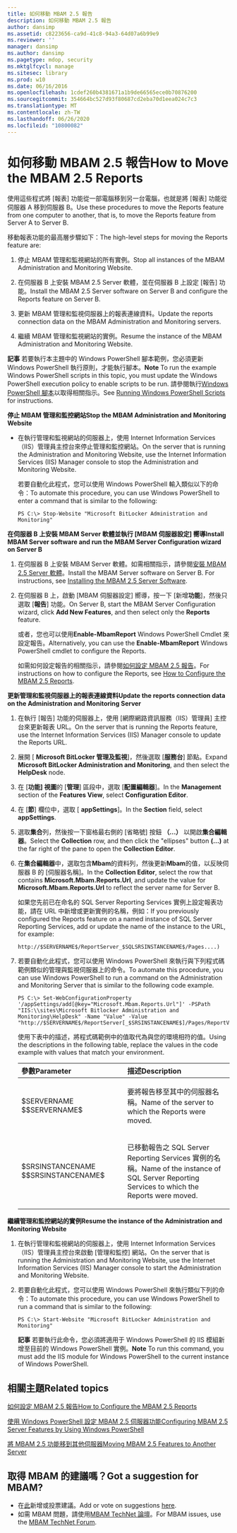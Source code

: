 ```yaml
---
title: 如何移動 MBAM 2.5 報告
description: 如何移動 MBAM 2.5 報告
author: dansimp
ms.assetid: c8223656-ca9d-41c8-94a3-64d07a6b99e9
ms.reviewer: ''
manager: dansimp
ms.author: dansimp
ms.pagetype: mdop, security
ms.mktglfcycl: manage
ms.sitesec: library
ms.prod: w10
ms.date: 06/16/2016
ms.openlocfilehash: 1cdef260b4381671a1b9de66565ece0b70876200
ms.sourcegitcommit: 354664bc527d93f80687cd2eba70d1eea024c7c3
ms.translationtype: MT
ms.contentlocale: zh-TW
ms.lasthandoff: 06/26/2020
ms.locfileid: "10800082"
---
```

# <span data-ttu-id="6e4c3-103">如何移動 MBAM 2.5 報告</span><span class="sxs-lookup"><span data-stu-id="6e4c3-103">How to Move the MBAM 2.5 Reports</span></span>


<span data-ttu-id="6e4c3-104">使用這些程式將 [報表] 功能從一部電腦移到另一台電腦，也就是將 [報表] 功能從伺服器 A 移到伺服器 B。</span><span class="sxs-lookup"><span data-stu-id="6e4c3-104">Use these procedures to move the Reports feature from one computer to another, that is, to move the Reports feature from Server A to Server B.</span></span>

<span data-ttu-id="6e4c3-105">移動報表功能的最高層步驟如下：</span><span class="sxs-lookup"><span data-stu-id="6e4c3-105">The high-level steps for moving the Reports feature are:</span></span>

1.  <span data-ttu-id="6e4c3-106">停止 MBAM 管理和監視網站的所有實例。</span><span class="sxs-lookup"><span data-stu-id="6e4c3-106">Stop all instances of the MBAM Administration and Monitoring Website.</span></span>

2.  <span data-ttu-id="6e4c3-107">在伺服器 B 上安裝 MBAM 2.5 Server 軟體，並在伺服器 B 上設定 [報告] 功能。</span><span class="sxs-lookup"><span data-stu-id="6e4c3-107">Install the MBAM 2.5 Server software on Server B and configure the Reports feature on Server B.</span></span>

3.  <span data-ttu-id="6e4c3-108">更新 MBAM 管理和監視伺服器上的報表連線資料。</span><span class="sxs-lookup"><span data-stu-id="6e4c3-108">Update the reports connection data on the MBAM Administration and Monitoring servers.</span></span>

4.  <span data-ttu-id="6e4c3-109">繼續 MBAM 管理和監視網站的實例。</span><span class="sxs-lookup"><span data-stu-id="6e4c3-109">Resume the instance of the MBAM Administration and Monitoring Website.</span></span>

<span data-ttu-id="6e4c3-110">**記事** 若要執行本主題中的 Windows PowerShell 腳本範例，您必須更新 Windows PowerShell 執行原則，才能執行腳本。</span><span class="sxs-lookup"><span data-stu-id="6e4c3-110">**Note** To run the example Windows PowerShell scripts in this topic, you must update the Windows PowerShell execution policy to enable scripts to be run.</span></span> <span data-ttu-id="6e4c3-111">請參閱執行[Windows PowerShell 腳本](https://technet.microsoft.com/library/ee176949.aspx)以取得相關指示。</span><span class="sxs-lookup"><span data-stu-id="6e4c3-111">See [Running Windows PowerShell Scripts](https://technet.microsoft.com/library/ee176949.aspx) for instructions.</span></span>

 

**<span data-ttu-id="6e4c3-112">停止 MBAM 管理和監控網站</span><span class="sxs-lookup"><span data-stu-id="6e4c3-112">Stop the MBAM Administration and Monitoring Website</span></span>**

-   <span data-ttu-id="6e4c3-113">在執行管理和監視網站的伺服器上，使用 Internet Information Services （IIS）管理員主控台來停止管理和監控網站。</span><span class="sxs-lookup"><span data-stu-id="6e4c3-113">On the server that is running the Administration and Monitoring Website, use the Internet Information Services (IIS) Manager console to stop the Administration and Monitoring Website.</span></span>

    <span data-ttu-id="6e4c3-114">若要自動化此程式，您可以使用 Windows PowerShell 輸入類似以下的命令：</span><span class="sxs-lookup"><span data-stu-id="6e4c3-114">To automate this procedure, you can use Windows PowerShell to enter a command that is similar to the following:</span></span>

    ``` syntax
    PS C:\> Stop-Website "Microsoft BitLocker Administration and Monitoring"
    ```

**<span data-ttu-id="6e4c3-115">在伺服器 B 上安裝 MBAM Server 軟體並執行 [MBAM 伺服器設定] 嚮導</span><span class="sxs-lookup"><span data-stu-id="6e4c3-115">Install MBAM Server software and run the MBAM Server Configuration wizard on Server B</span></span>**

1.  <span data-ttu-id="6e4c3-116">在伺服器 B 上安裝 MBAM Server 軟體。如需相關指示，請參閱[安裝 MBAM 2.5 Server 軟體](installing-the-mbam-25-server-software.md)。</span><span class="sxs-lookup"><span data-stu-id="6e4c3-116">Install the MBAM Server software on Server B. For instructions, see [Installing the MBAM 2.5 Server Software](installing-the-mbam-25-server-software.md).</span></span>

2.  <span data-ttu-id="6e4c3-117">在伺服器 B 上，啟動 [MBAM 伺服器設定] 嚮導，按一下 [新增**功能**]，然後只選取 [**報告**] 功能。</span><span class="sxs-lookup"><span data-stu-id="6e4c3-117">On Server B, start the MBAM Server Configuration wizard, click **Add New Features**, and then select only the **Reports** feature.</span></span>

    <span data-ttu-id="6e4c3-118">或者，您也可以使用**Enable-MbamReport** Windows PowerShell Cmdlet 來設定報告。</span><span class="sxs-lookup"><span data-stu-id="6e4c3-118">Alternatively, you can use the **Enable-MbamReport** Windows PowerShell cmdlet to configure the Reports.</span></span>

    <span data-ttu-id="6e4c3-119">如需如何設定報告的相關指示，請參閱[如何設定 MBAM 2.5 報告](how-to-configure-the-mbam-25-reports.md)。</span><span class="sxs-lookup"><span data-stu-id="6e4c3-119">For instructions on how to configure the Reports, see [How to Configure the MBAM 2.5 Reports](how-to-configure-the-mbam-25-reports.md).</span></span>

**<span data-ttu-id="6e4c3-120">更新管理和監視伺服器上的報表連線資料</span><span class="sxs-lookup"><span data-stu-id="6e4c3-120">Update the reports connection data on the Administration and Monitoring Server</span></span>**

1.  <span data-ttu-id="6e4c3-121">在執行 [報告] 功能的伺服器上，使用 [網際網路資訊服務（IIS）管理員] 主控台來更新報表 URL。</span><span class="sxs-lookup"><span data-stu-id="6e4c3-121">On the server that is running the Reports feature, use the Internet Information Services (IIS) Manager console to update the Reports URL.</span></span>

2.  <span data-ttu-id="6e4c3-122">展開 [ **Microsoft BitLocker 管理及監視**]，然後選取 [**服務台**] 節點。</span><span class="sxs-lookup"><span data-stu-id="6e4c3-122">Expand **Microsoft BitLocker Administration and Monitoring**, and then select the **HelpDesk** node.</span></span>

3.  <span data-ttu-id="6e4c3-123">在 [**功能] 視圖**的 [**管理**] 區段中，選取 [**配置編輯器**]。</span><span class="sxs-lookup"><span data-stu-id="6e4c3-123">In the **Management** section of the **Features View**, select **Configuration Editor**.</span></span>

4.  <span data-ttu-id="6e4c3-124">在 [**節**] 欄位中，選取 [ **appSettings**]。</span><span class="sxs-lookup"><span data-stu-id="6e4c3-124">In the **Section** field, select **appSettings**.</span></span>

5.  <span data-ttu-id="6e4c3-125">選取**集合**列，然後按一下窗格最右側的 [省略號] 按鈕 **（...）** 以開啟**集合編輯器**。</span><span class="sxs-lookup"><span data-stu-id="6e4c3-125">Select the **Collection** row, and then click the "ellipses" button **(…)** at the far right of the pane to open the **Collection Editor**.</span></span>

6.  <span data-ttu-id="6e4c3-126">在**集合編輯器**中，選取包含**Mbam**的資料列，然後更新**Mbam**的值，以反映伺服器 B 的 [伺服器名稱]。</span><span class="sxs-lookup"><span data-stu-id="6e4c3-126">In the **Collection Editor**, select the row that contains **Microsoft.Mbam.Reports.Url**, and update the value for **Microsoft.Mbam.Reports.Url** to reflect the server name for Server B.</span></span>

    <span data-ttu-id="6e4c3-127">如果您先前已在命名的 SQL Server Reporting Services 實例上設定報表功能，請在 URL 中新增或更新實例的名稱，例如：</span><span class="sxs-lookup"><span data-stu-id="6e4c3-127">If you previously configured the Reports feature on a named instance of SQL Server Reporting Services, add or update the name of the instance to the URL, for example:</span></span>

    `http://$SERVERNAME$/ReportServer_$SQLSRSINSTANCENAME$/Pages....)`

7.  <span data-ttu-id="6e4c3-128">若要自動化此程式，您可以使用 Windows PowerShell 來執行與下列程式碼範例類似的管理與監視伺服器上的命令。</span><span class="sxs-lookup"><span data-stu-id="6e4c3-128">To automate this procedure, you can use Windows PowerShell to run a command on the Administration and Monitoring Server that is similar to the following code example.</span></span>

    ``` syntax
    PS C:\> Set-WebConfigurationProperty '/appSettings/add[@key="Microsoft.Mbam.Reports.Url"]' -PSPath "IIS:\\sites\Microsoft Bitlocker Administration and Monitoring\HelpDesk" -Name "Value" -Value "http://$SERVERNAME$/ReportServer[_$SRSINSTANCENAME$]/Pages/ReportViewer.aspx?/Microsoft+BitLocker+Administration+and+Monitoring/"
    ```

    <span data-ttu-id="6e4c3-129">使用下表中的描述，將程式碼範例中的值取代為與您的環境相符的值。</span><span class="sxs-lookup"><span data-stu-id="6e4c3-129">Using the descriptions in the following table, replace the values in the code example with values that match your environment.</span></span>

    <table>
    <colgroup>
    <col width="50%" />
    <col width="50%" />
    </colgroup>
    <thead>
    <tr class="header">
    <th align="left"><span data-ttu-id="6e4c3-130">參數</span><span class="sxs-lookup"><span data-stu-id="6e4c3-130">Parameter</span></span></th>
    <th align="left"><span data-ttu-id="6e4c3-131">描述</span><span class="sxs-lookup"><span data-stu-id="6e4c3-131">Description</span></span></th>
    </tr>
    </thead>
    <tbody>
    <tr class="odd">
    <td align="left"><p><span data-ttu-id="6e4c3-132">$SERVERNAME $</span><span class="sxs-lookup"><span data-stu-id="6e4c3-132">$SERVERNAME$</span></span></p></td>
    <td align="left"><p><span data-ttu-id="6e4c3-133">要將報告移至其中的伺服器名稱。</span><span class="sxs-lookup"><span data-stu-id="6e4c3-133">Name of the server to which the Reports were moved.</span></span></p></td>
    </tr>
    <tr class="even">
    <td align="left"><p><span data-ttu-id="6e4c3-134">$SRSINSTANCENAME $</span><span class="sxs-lookup"><span data-stu-id="6e4c3-134">$SRSINSTANCENAME$</span></span></p></td>
    <td align="left"><p><span data-ttu-id="6e4c3-135">已移動報告之 SQL Server Reporting Services 實例的名稱。</span><span class="sxs-lookup"><span data-stu-id="6e4c3-135">Name of the instance of SQL Server Reporting Services to which the Reports were moved.</span></span></p></td>
    </tr>
    </tbody>
    </table>

     

**<span data-ttu-id="6e4c3-136">繼續管理和監控網站的實例</span><span class="sxs-lookup"><span data-stu-id="6e4c3-136">Resume the instance of the Administration and Monitoring Website</span></span>**

1.  <span data-ttu-id="6e4c3-137">在執行管理和監視網站的伺服器上，使用 Internet Information Services （IIS）管理員主控台來啟動 [管理和監控] 網站。</span><span class="sxs-lookup"><span data-stu-id="6e4c3-137">On the server that is running the Administration and Monitoring Website, use the Internet Information Services (IIS) Manager console to start the Administration and Monitoring Website.</span></span>

2.  <span data-ttu-id="6e4c3-138">若要自動化此程式，您可以使用 Windows PowerShell 來執行類似下列的命令：</span><span class="sxs-lookup"><span data-stu-id="6e4c3-138">To automate this procedure, you can use Windows PowerShell to run a command that is similar to the following:</span></span>

    ``` syntax
    PS C:\> Start-Website "Microsoft BitLocker Administration and Monitoring"
    ```

    <span data-ttu-id="6e4c3-139">**記事** 若要執行此命令，您必須將適用于 Windows PowerShell 的 IIS 模組新增至目前的 Windows PowerShell 實例。</span><span class="sxs-lookup"><span data-stu-id="6e4c3-139">**Note** To run this command, you must add the IIS module for Windows PowerShell to the current instance of Windows PowerShell.</span></span>

     



## <span data-ttu-id="6e4c3-140">相關主題</span><span class="sxs-lookup"><span data-stu-id="6e4c3-140">Related topics</span></span>


[<span data-ttu-id="6e4c3-141">如何設定 MBAM 2.5 報告</span><span class="sxs-lookup"><span data-stu-id="6e4c3-141">How to Configure the MBAM 2.5 Reports</span></span>](how-to-configure-the-mbam-25-reports.md)

[<span data-ttu-id="6e4c3-142">使用 Windows PowerShell 設定 MBAM 2.5 伺服器功能</span><span class="sxs-lookup"><span data-stu-id="6e4c3-142">Configuring MBAM 2.5 Server Features by Using Windows PowerShell</span></span>](configuring-mbam-25-server-features-by-using-windows-powershell.md)

[<span data-ttu-id="6e4c3-143">將 MBAM 2.5 功能移到其他伺服器</span><span class="sxs-lookup"><span data-stu-id="6e4c3-143">Moving MBAM 2.5 Features to Another Server</span></span>](moving-mbam-25-features-to-another-server.md)

 
## <span data-ttu-id="6e4c3-144">取得 MBAM 的建議嗎？</span><span class="sxs-lookup"><span data-stu-id="6e4c3-144">Got a suggestion for MBAM?</span></span>
- <span data-ttu-id="6e4c3-145">在[此](http://mbam.uservoice.com/forums/268571-microsoft-bitlocker-administration-and-monitoring)新增或投票建議。</span><span class="sxs-lookup"><span data-stu-id="6e4c3-145">Add or vote on suggestions [here](http://mbam.uservoice.com/forums/268571-microsoft-bitlocker-administration-and-monitoring).</span></span>
- <span data-ttu-id="6e4c3-146">如需 MBAM 問題，請使用[MBAM TechNet 論壇](https://social.technet.microsoft.com/Forums/home?forum=mdopmbam)。</span><span class="sxs-lookup"><span data-stu-id="6e4c3-146">For MBAM issues, use the [MBAM TechNet Forum](https://social.technet.microsoft.com/Forums/home?forum=mdopmbam).</span></span>
 





